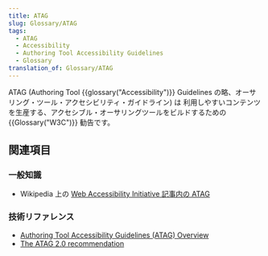 ```yaml
---
title: ATAG
slug: Glossary/ATAG
tags:
  - ATAG
  - Accessibility
  - Authoring Tool Accessibility Guidelines
  - Glossary
translation_of: Glossary/ATAG
---
```

ATAG (Authoring Tool {{glossary("Accessibility")}} Guidelines の略、オーサリング・ツール・アクセシビリティ・ガイドライン) は 利用しやすいコンテンツを生産する、アクセシブル・オーサリングツールをビルドするための {{Glossary("W3C")}} 勧告です。

## 関連項目

### 一般知識

- Wikipedia 上の [Web Accessibility Initiative 記事内の ATAG](https://ja.wikipedia.org/wiki/Web_Accessibility_Initiative#Authoring_Tool_Accessibility_Guidelines_.28ATAG.29)

### 技術リファレンス

- [Authoring Tool Accessibility Guidelines (ATAG) Overview](http://www.w3.org/WAI/intro/atag.php)
- [The ATAG 2.0 recommendation](http://www.w3.org/TR/ATAG20/)
